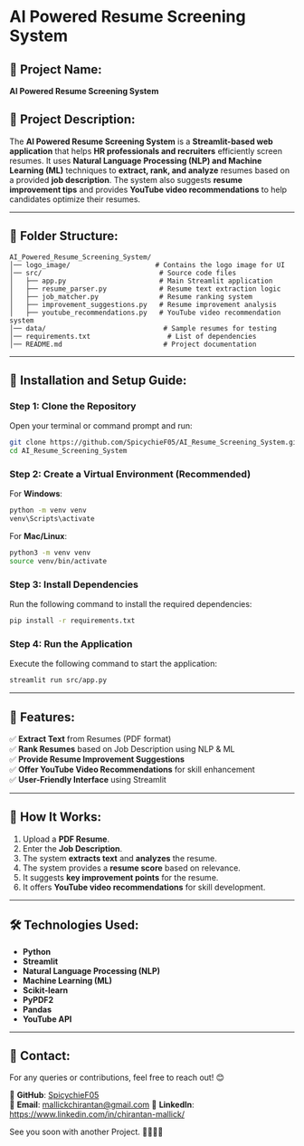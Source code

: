 # AI Powered Resume Screening System

## 📌 Project Name:
**AI Powered Resume Screening System**

## 📌 Project Description:
The **AI Powered Resume Screening System** is a **Streamlit-based web application** that helps **HR professionals and recruiters** efficiently screen resumes. It uses **Natural Language Processing (NLP) and Machine Learning (ML)** techniques to **extract, rank, and analyze** resumes based on a provided **job description**. The system also suggests **resume improvement tips** and provides **YouTube video recommendations** to help candidates optimize their resumes.

---

## 📂 Folder Structure:
```
AI_Powered_Resume_Screening_System/
│── logo_image/                     # Contains the logo image for UI
│── src/                             # Source code files
│   ├── app.py                       # Main Streamlit application
│   ├── resume_parser.py             # Resume text extraction logic
│   ├── job_matcher.py               # Resume ranking system
│   ├── improvement_suggestions.py   # Resume improvement analysis
│   ├── youtube_recommendations.py   # YouTube video recommendation system
│── data/                             # Sample resumes for testing
│── requirements.txt                   # List of dependencies
│── README.md                         # Project documentation
```

---

## 🚀 Installation and Setup Guide:

### Step 1: Clone the Repository
Open your terminal or command prompt and run:
```sh
git clone https://github.com/SpicychieF05/AI_Resume_Screening_System.git
cd AI_Resume_Screening_System
```

### Step 2: Create a Virtual Environment (Recommended)
For **Windows**:
```sh
python -m venv venv
venv\Scripts\activate
```
For **Mac/Linux**:
```sh
python3 -m venv venv
source venv/bin/activate
```

### Step 3: Install Dependencies
Run the following command to install the required dependencies:
```sh
pip install -r requirements.txt
```

### Step 4: Run the Application
Execute the following command to start the application:
```sh
streamlit run src/app.py
```

---

## 📜 Features:
✅ **Extract Text** from Resumes (PDF format)  
✅ **Rank Resumes** based on Job Description using NLP & ML  
✅ **Provide Resume Improvement Suggestions**  
✅ **Offer YouTube Video Recommendations** for skill enhancement  
✅ **User-Friendly Interface** using Streamlit  

---

## 🎯 How It Works:
1. Upload a **PDF Resume**.
2. Enter the **Job Description**.
3. The system **extracts text** and **analyzes** the resume.
4. The system provides a **resume score** based on relevance.
5. It suggests **key improvement points** for the resume.
6. It offers **YouTube video recommendations** for skill development.

---

## 🛠️ Technologies Used:
- **Python**
- **Streamlit**
- **Natural Language Processing (NLP)**
- **Machine Learning (ML)**
- **Scikit-learn**
- **PyPDF2**
- **Pandas**
- **YouTube API**

---

## 📧 Contact:
For any queries or contributions, feel free to reach out! 😊

🔗 **GitHub**: [SpicychieF05](https://github.com/SpicychieF05)  
📩 **Email**: mallickchirantan@gmail.com
💼 **LinkedIn**: https://www.linkedin.com/in/chirantan-mallick/ 

See you soon with another Project.
👋🏻👋🏻

